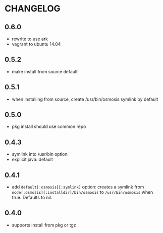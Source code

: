 CHANGELOG
=========

0.6.0
-----
* rewrite to use ark
* vagrant to ubuntu 14.04

0.5.2
-----
* make install from source default

0.5.1
-----
* when installing from source, create /usr/bin/osmosis symlink by default

0.5.0
-----
* pkg install should use common repo

0.4.3
-----
* symlink into /usr/bin option
* explicit java::default

0.4.1
-----
* add `default[:osmosis][:symlink]` option: creates a symlink from 
`node[:osmosis][:installdir]/bin/osmosis` to `/usr/bin/osmosis` when true.
Defaults to nil.

0.4.0
-----
* supports install from pkg or tgz
